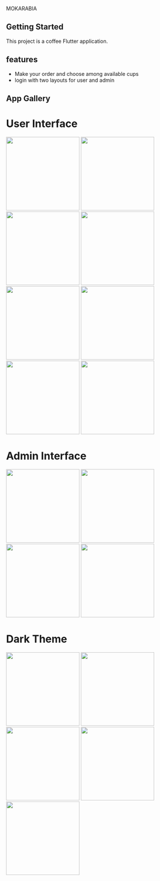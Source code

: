 MOKARABIA

## Getting Started
This project is a coffee Flutter application.

## features

- Make your order and choose among available cups
- login with two layouts for user and admin

## App Gallery
# User Interface
<p
float="left">
<img src="github_resources/screen (2).jpg" width=200/>
<img src="github_resources/screen (3).jpg" width=200/>
<img src="github_resources/screen (5).jpg" width=200/>
<img src="github_resources/screen (6).jpg" width=200/>
<img src="github_resources/screen (7).jpg" width=200/>
<img src="github_resources/screen (8).jpg" width=200/>
<img src="github_resources/screen (10).jpg" width=200/>
<img src="github_resources/screen (9).jpg" width=200/>
</p>

# Admin Interface

<p
float="left">
<img src="github_resources/screen (1).jpg" width=200/>
<img src="github_resources/screen (16).jpg" width=200/>
<img src="github_resources/screen (17).jpg" width=200/>
<img src="github_resources/screen (19).jpg" width=200/>
</p>


# Dark Theme
<p
float="left">
<img src="github_resources/screen (11).jpg" width=200/>
<img src="github_resources/screen (12).jpg" width=200/>
<img src="github_resources/screen (13).jpg" width=200/>
<img src="github_resources/screen (14).jpg" width=200/>
<img src="github_resources/screen (15).jpg" width=200/>
</p>
